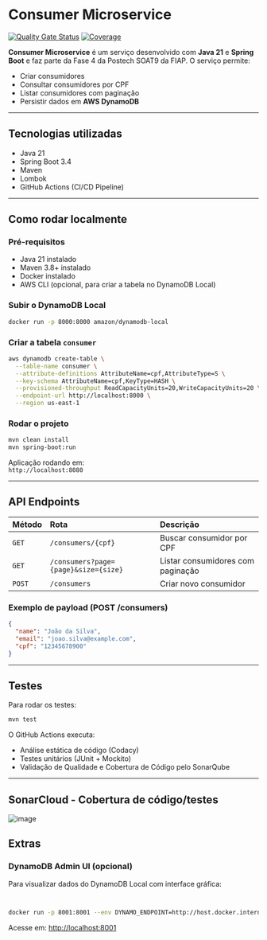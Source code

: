 # Consumer Microservice

[![Quality Gate Status](https://sonarcloud.io/api/project_badges/measure?project=9soat_fast-food-consumer&metric=alert_status)](https://sonarcloud.io/summary/new_code?id=9soat_fast-food-consumer)
[![Coverage](https://sonarcloud.io/api/project_badges/measure?project=9soat_fast-food-consumer&metric=coverage)](https://sonarcloud.io/summary/new_code?id=9soat_fast-food-consumer)

**Consumer Microservice** é um serviço desenvolvido com **Java 21** e **Spring Boot** e faz parte da Fase 4 da Postech SOAT9 da FIAP. O serviço permite:

- Criar consumidores 
- Consultar consumidores por CPF
- Listar consumidores com paginação
- Persistir dados em **AWS DynamoDB**

---

## Tecnologias utilizadas

- Java 21
- Spring Boot 3.4
- Maven
- Lombok
- GitHub Actions (CI/CD Pipeline)

---

## Como rodar localmente

### Pré-requisitos

- Java 21 instalado
- Maven 3.8+ instalado
- Docker instalado
- AWS CLI (opcional, para criar a tabela no DynamoDB Local)

### Subir o DynamoDB Local

```bash
docker run -p 8000:8000 amazon/dynamodb-local
```

### Criar a tabela `consumer`

```bash
aws dynamodb create-table \
  --table-name consumer \
  --attribute-definitions AttributeName=cpf,AttributeType=S \
  --key-schema AttributeName=cpf,KeyType=HASH \
  --provisioned-throughput ReadCapacityUnits=20,WriteCapacityUnits=20 \
  --endpoint-url http://localhost:8000 \
  --region us-east-1
```

### Rodar o projeto

```bash
mvn clean install
mvn spring-boot:run
```

Aplicação rodando em:  
`http://localhost:8080`

---

## API Endpoints

| Método | Rota | Descrição |
|:-------|:-----|:----------|
| `GET` | `/consumers/{cpf}` | Buscar consumidor por CPF |
| `GET` | `/consumers?page={page}&size={size}` | Listar consumidores com paginação |
| `POST` | `/consumers` | Criar novo consumidor |

### Exemplo de payload (POST /consumers)

```json
{
  "name": "João da Silva",
  "email": "joao.silva@example.com",
  "cpf": "12345678900"
}
```

---

## Testes

Para rodar os testes:

```bash
mvn test
```

O GitHub Actions executa:

- Análise estática de código (Codacy)
- Testes unitários (JUnit + Mockito)
- Validação de Qualidade e Cobertura de Código pelo SonarQube

---

## SonarCloud - Cobertura de código/testes
![image](https://github.com/user-attachments/assets/f390f294-0c0a-4bd0-b2dd-b879dba736ae)

## Extras

### DynamoDB Admin UI (opcional)

Para visualizar dados do DynamoDB Local com interface gráfica:

```bash


docker run -p 8001:8001 --env DYNAMO_ENDPOINT=http://host.docker.internal:8000 aaronshaf/dynamodb-admin
```

Acesse em: [http://localhost:8001](http://localhost:8001)
